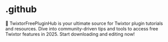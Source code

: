# .github
🎥 TwixtorFreePluginHub is your ultimate source for Twixtor plugin tutorials and resources. Dive into community-driven tips and tools to access free Twixtor features in 2025. Start downloading and editing now!
